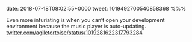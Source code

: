 date: 2018-07-18T08:02:55+0000
tweet: 1019492700540858368
%%%

Even more infuriating is when you can’t open your development environment because the music player is auto-updating. [twitter.com/agiletortoise/status/1019281622317793284](https://twitter.com/agiletortoise/status/1019281622317793284)

